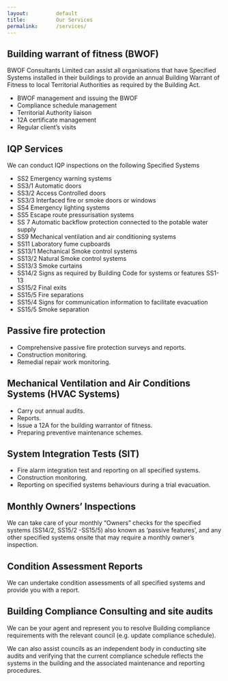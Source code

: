 ```yaml
---
layout:         default
title:          Our Services
permalink:      /services/
---
```


## Building warrant of fitness (BWOF)

BWOF Consultants Limited can assist all organisations that have Specified Systems installed in their buildings to provide an annual Building Warrant of Fitness to local Territorial Authorities as required by the Building Act.

-	BWOF management and issuing the BWOF
-	Compliance schedule management
-	Territorial Authority liaison
-	12A certificate management 
-	Regular client’s visits 

## IQP Services

We can conduct IQP inspections on the following Specified Systems

- SS2   	Emergency warning systems 
- SS3/1	Automatic doors
- SS3/2	Access Controlled doors
- SS3/3	Interfaced fire or smoke doors or windows 
- SS4	Emergency lighting systems
- SS5	Escape route pressurisation systems
- SS 7	Automatic backflow protection connected to the potable water supply
- SS9	Mechanical ventilation and air conditioning systems
- SS11	Laboratory fume cupboards
- SS13/1	Mechanical Smoke control systems
- SS13/2	Natural Smoke control systems
- SS13/3	Smoke curtains
- SS14/2	Signs as required by Building Code for systems or features SS1-13
- SS15/2	Final exits
- SS15/5	Fire separations
- SS15/4	Signs for communication information to facilitate evacuation
- SS15/5	Smoke separation

## Passive fire protection 

-	Comprehensive passive fire protection surveys and reports.
-	Construction monitoring.
-	Remedial repair work monitoring.

## Mechanical Ventilation and Air Conditions Systems (HVAC Systems)

-	Carry out annual audits.
-	Reports.
-	Issue a 12A for the building warrantor of fitness.
-	Preparing preventive maintenance schemes.
 
## System Integration Tests (SIT)

-	Fire alarm integration test and reporting on all specified systems.
-	Construction monitoring.
-	Reporting on specified systems behaviours during a trial evacuation.

## Monthly Owners’ Inspections

We can take care of your monthly “Owners” checks for the specified systems (SS14/2, SS15/2 -SS15/5) also known as ‘passive features’, and any other specified systems onsite that may require a monthly owner’s inspection.

## Condition Assessment Reports 

We can undertake condition assessments of all specified systems and provide you with a report.

## Building Compliance Consulting and site audits 

We can be your agent and represent you to resolve Building compliance requirements with the relevant council (e.g. update compliance schedule).

We can also assist councils as an independent body in conducting site audits and verifying that the current compliance schedule reflects the systems in the building and the associated maintenance and reporting procedures.
